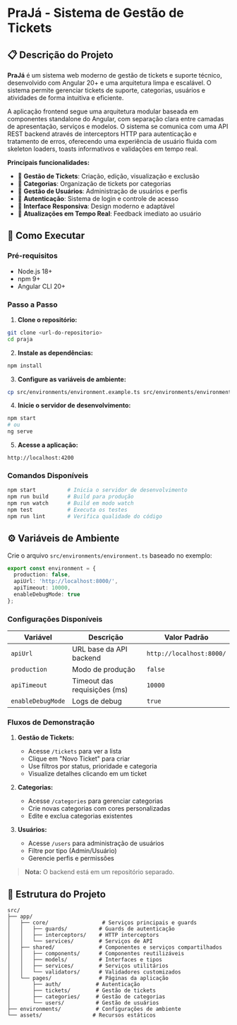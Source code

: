 # PraJá - Sistema de Gestão de Tickets

## 📋 Descrição do Projeto

**PraJá** é um sistema web moderno de gestão de tickets e suporte técnico, desenvolvido com Angular 20+ e uma arquitetura limpa e escalável. O sistema permite gerenciar tickets de suporte, categorias, usuários e atividades de forma intuitiva e eficiente.

A aplicação frontend segue uma arquitetura modular baseada em componentes standalone do Angular, com separação clara entre camadas de apresentação, serviços e modelos. O sistema se comunica com uma API REST backend através de interceptors HTTP para autenticação e tratamento de erros, oferecendo uma experiência de usuário fluida com skeleton loaders, toasts informativos e validações em tempo real.

**Principais funcionalidades:**
- 🎫 **Gestão de Tickets**: Criação, edição, visualização e exclusão
- 📂 **Categorias**: Organização de tickets por categorias
- 👥 **Gestão de Usuários**: Administração de usuários e perfis
- 🔐 **Autenticação**: Sistema de login e controle de acesso
- 📱 **Interface Responsiva**: Design moderno e adaptável
- 🔄 **Atualizações em Tempo Real**: Feedback imediato ao usuário

## 🚀 Como Executar

### Pré-requisitos
- Node.js 18+ 
- npm 9+
- Angular CLI 20+

### Passo a Passo

1. **Clone o repositório:**
```bash
git clone <url-do-repositorio>
cd praja
```

2. **Instale as dependências:**
```bash
npm install
```

3. **Configure as variáveis de ambiente:**
```bash
cp src/environments/environment.example.ts src/environments/environment.ts
```

4. **Inicie o servidor de desenvolvimento:**
```bash
npm start
# ou
ng serve
```

5. **Acesse a aplicação:**
```
http://localhost:4200
```

### Comandos Disponíveis

```bash
npm start          # Inicia o servidor de desenvolvimento
npm run build      # Build para produção
npm run watch      # Build em modo watch
npm test           # Executa os testes
npm run lint       # Verifica qualidade do código
```

## ⚙️ Variáveis de Ambiente

Crie o arquivo `src/environments/environment.ts` baseado no exemplo:

```typescript
export const environment = {
  production: false,
  apiUrl: 'http://localhost:8000/',
  apiTimeout: 10000,
  enableDebugMode: true
};
```

### Configurações Disponíveis

| Variável | Descrição | Valor Padrão |
|----------|-----------|--------------|
| `apiUrl` | URL base da API backend | `http://localhost:8000/` |
| `production` | Modo de produção | `false` |
| `apiTimeout` | Timeout das requisições (ms) | `10000` |
| `enableDebugMode` | Logs de debug | `true` |


### Fluxos de Demonstração

1. **Gestão de Tickets:**
   - Acesse `/tickets` para ver a lista
   - Clique em "Novo Ticket" para criar
   - Use filtros por status, prioridade e categoria
   - Visualize detalhes clicando em um ticket

2. **Categorias:**
   - Acesse `/categories` para gerenciar categorias
   - Crie novas categorias com cores personalizadas
   - Edite e exclua categorias existentes

3. **Usuários:**
   - Acesse `/users` para administração de usuários
   - Filtre por tipo (Admin/Usuário)
   - Gerencie perfis e permissões


> **Nota:** O backend está em um repositório separado. 

## 📁 Estrutura do Projeto

```
src/
├── app/
│   ├── core/                 # Serviços principais e guards
│   │   ├── guards/          # Guards de autenticação
│   │   ├── interceptors/    # HTTP interceptors
│   │   └── services/        # Serviços de API
│   ├── shared/              # Componentes e serviços compartilhados
│   │   ├── components/      # Componentes reutilizáveis
│   │   ├── models/          # Interfaces e tipos
│   │   ├── services/        # Serviços utilitários
│   │   └── validators/      # Validadores customizados
│   └── pages/               # Páginas da aplicação
│       ├── auth/           # Autenticação
│       ├── tickets/        # Gestão de tickets
│       ├── categories/     # Gestão de categorias
│       └── users/          # Gestão de usuários
├── environments/           # Configurações de ambiente
└── assets/                # Recursos estáticos
```
